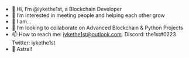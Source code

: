 - 👋 Hi, I’m @iykethe1st, a Blockchain Developer
- 👀 I’m interested in meeting people and helping each other grow
- 🌱 I am...
- 💞️ I’m looking to collaborate on Advanced Blockchain & Python Projects
- 📫 How to reach me: iykethe1st@outlook.com. Discord: the1st#0223 Twitter: iykethe1st
- 👀 Astral! 

<!---
iykethe1st/iykethe1st is a ✨ special ✨ repository because its `README.md` (this file) appears on your GitHub profile.
You can click the Preview link to take a look at your changes.
--->
